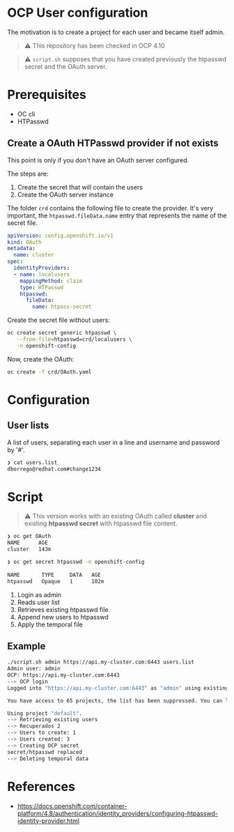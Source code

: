 # OCP User configuration
The motivation is to create a project for each user and became itself admin.

> :warning: This repository has been checked in OCP 4.10

> :warning: ```script.sh``` supposes that you have created previously the htpasswd secret and the OAuth server. 

# Prerequisites
* OC cli
* HTPasswd

## Create a OAuth HTPasswd provider if not exists
This point is only if you don't have an OAuth server configured. 

The steps are:
1. Create the secret that will contain the users
2. Create the OAuth server instance

The folder ```crd``` contains the following file to create the provider. It's very important, the ```htpasswd.fileData.name``` entry that represents the name of the secret file. 

```yaml
apiVersion: config.openshift.io/v1
kind: OAuth
metadata:
  name: cluster
spec:
  identityProviders:
  - name: localusers 
    mappingMethod: claim 
    type: HTPasswd
    htpasswd:
      fileData:
        name: htpass-secret
```

Create the secret file without users: 
```zsh
oc create secret generic htpasswd \
   --from-file=htpasswd=crd/localusers \
   -n openshift-config
```

Now, create the OAuth:
```zsh
oc create -f crd/OAuth.yaml
```

# Configuration
## User lists
A list of users, separating each user in a line and username and password by '#'.

```bash
❯ cat users.list 
dborrego@redhat.com#change1234
``` 

# Script
> :warning: This version works with an existing OAuth called **cluster** and existing **htpasswd secret** with htpasswd file content.

```zsh
❯ oc get OAuth                                                                   
NAME      AGE
cluster   143m
```

```zsh
❯ oc get secret htpasswd -n openshift-config                                         
       
NAME       TYPE     DATA   AGE
htpasswd   Opaque   1      102m
```

1. Login as admin 
2. Reads user list
3. Retrieves existing htpasswd file
4. Append new users to htpasswd
5. Apply the temporal file

## Example
```bash
./script.sh admin https://api.my-cluster.com:6443 users.list     
Admin user: admin
OCP: https://api.my-cluster.com:6443
--> OCP login
Logged into "https://api.my-cluster.com:6443" as "admin" using existing credentials.

You have access to 65 projects, the list has been suppressed. You can list all projects with 'oc projects'

Using project "default".
--> Retrieving existing users
--> Recuperados 2
--> Users to create: 1
--> Users created: 3
--> Creating OCP secret
secret/htpasswd replaced
--> Deleting temporal data
```

# References
* https://docs.openshift.com/container-platform/4.8/authentication/identity_providers/configuring-htpasswd-identity-provider.html
